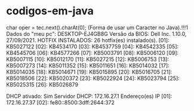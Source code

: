 # codigos-em-java

 char oper = tec.next().charAt(0); (Forma de usar um Caracter no Java).!!!1
 Dados do "meu pc":  DESKTOP-EJ4GB8G
 Versão da BIOS: Dell Inc. 1.10.0, 27/09/2021.
 HOTFIX INSTALADOS:  26 hotfix(es) instalado(s).
                                           [01]: KB5027122
                                           [02]: KB4534170
                                           [03]: KB4537759
                                           [04]: KB4542335
                                           [05]: KB4545706
                                           [06]: KB4577266
                                           [07]: KB5003791
                                           [08]: KB5006120
                                           [09]: KB5007115
                                           [10]: KB5012170
                                           [11]: KB5027215
                                           [12]: KB5006753
                                           [13]: KB5007273
                                           [14]: KB5011352
                                           [15]: KB5011651
                                           [16]: KB5014032
                                           [17]: KB5014035
                                           [18]: KB5014671
                                           [19]: KB5015895
                                           [20]: KB5016705
                                           [21]: KB5018506
                                           [22]: KB5020372
                                           [23]: KB5022924
                                           [24]: KB5023794
                                           [25]: KB5025315
                                           [26]: KB5026879

  DHCP ativado:    Sim
                                                 Servidor DHCP:   172.16.27.1
                                                 Endereço(es) IP
                                                 [01]: 172.16.27.37
                                                 [02]: fe80::8500:3dff:2644:372
